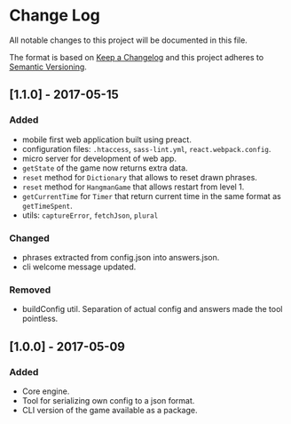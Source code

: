 # Change Log
All notable changes to this project will be documented in this file.

The format is based on [Keep a Changelog](http://keepachangelog.com/)
and this project adheres to [Semantic Versioning](http://semver.org/).

## [1.1.0] - 2017-05-15
### Added
 - mobile first web application built using preact.
 - configuration files: `.htaccess`, `sass-lint.yml`, `react.webpack.config`.
 - micro server for development of web app.
 - `getState` of the game now returns extra data.
 - `reset` method for `Dictionary` that allows to reset drawn phrases.
 - `reset` method for `HangmanGame` that allows restart from level 1.
 - `getCurrentTime` for `Timer` that return current time in the same format as `getTimeSpent`.
 - utils: `captureError`, `fetchJson`, `plural`

### Changed
 - phrases extracted from config.json into answers.json.
 - cli welcome message updated.

### Removed
 - buildConfig util. Separation of actual config and answers made the tool pointless.

## [1.0.0] - 2017-05-09
### Added
 - Core engine.
 - Tool for serializing own config to a json format.
 - CLI version of the game available as a package.
